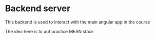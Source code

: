 # Backend server
This backend is used to interact with the main angular app in the course

The idea here is to put practice MEAN stack